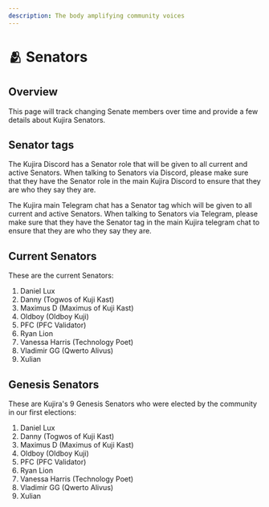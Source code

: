 ```yaml
---
description: The body amplifying community voices
---
```


# 🫂 Senators

## Overview

This page will track changing Senate members over time and provide a few details about Kujira Senators.&#x20;

## Senator tags

The Kujira Discord has a Senator role that will be given to all current and active Senators. When talking to Senators via Discord, please make sure that they have the Senator role in the main Kujira Discord to ensure that they are who they say they are.

The Kujira main Telegram chat has a Senator tag which will be given to all current and active Senators. When talking to Senators via Telegram, please make sure that they have the Senator tag in the main Kujira telegram chat to ensure that they are who they say they are.

## Current Senators

These are the current Senators:

1. Daniel Lux
2. Danny (Togwos of Kuji Kast)
3. Maximus D (Maximus of Kuji Kast)
4. Oldboy (Oldboy Kuji)
5. PFC (PFC Validator)
6. Ryan Lion
7. Vanessa Harris (Technology Poet)&#x20;
8. Vladimir GG (Qwerto Alivus)
9. Xulian

## Genesis Senators

These are Kujira's 9 Genesis Senators who were elected by the community in our first elections:

1. Daniel Lux
2. Danny (Togwos of Kuji Kast)
3. Maximus D (Maximus of Kuji Kast)
4. Oldboy (Oldboy Kuji)
5. PFC (PFC Validator)
6. Ryan Lion
7. Vanessa Harris (Technology Poet)&#x20;
8. Vladimir GG (Qwerto Alivus)
9. Xulian
